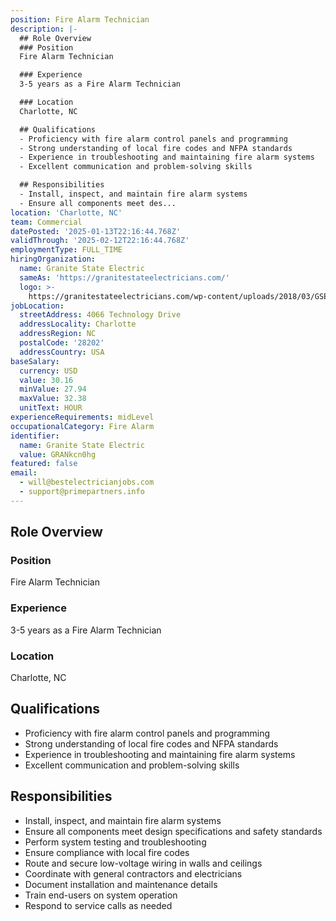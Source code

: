 ```yaml
---
position: Fire Alarm Technician
description: |-
  ## Role Overview
  ### Position
  Fire Alarm Technician

  ### Experience
  3-5 years as a Fire Alarm Technician

  ### Location
  Charlotte, NC

  ## Qualifications
  - Proficiency with fire alarm control panels and programming
  - Strong understanding of local fire codes and NFPA standards
  - Experience in troubleshooting and maintaining fire alarm systems
  - Excellent communication and problem-solving skills

  ## Responsibilities
  - Install, inspect, and maintain fire alarm systems
  - Ensure all components meet des...
location: 'Charlotte, NC'
team: Commercial
datePosted: '2025-01-13T22:16:44.768Z'
validThrough: '2025-02-12T22:16:44.768Z'
employmentType: FULL_TIME
hiringOrganization:
  name: Granite State Electric
  sameAs: 'https://granitestateelectricians.com/'
  logo: >-
    https://granitestateelectricians.com/wp-content/uploads/2018/03/GSE-2c-Logo-4.jpg
jobLocation:
  streetAddress: 4066 Technology Drive
  addressLocality: Charlotte
  addressRegion: NC
  postalCode: '28202'
  addressCountry: USA
baseSalary:
  currency: USD
  value: 30.16
  minValue: 27.94
  maxValue: 32.38
  unitText: HOUR
experienceRequirements: midLevel
occupationalCategory: Fire Alarm
identifier:
  name: Granite State Electric
  value: GRANkcn0hg
featured: false
email:
  - will@bestelectricianjobs.com
  - support@primepartners.info
---
```




## Role Overview
### Position
Fire Alarm Technician

### Experience
3-5 years as a Fire Alarm Technician

### Location
Charlotte, NC

## Qualifications
- Proficiency with fire alarm control panels and programming
- Strong understanding of local fire codes and NFPA standards
- Experience in troubleshooting and maintaining fire alarm systems
- Excellent communication and problem-solving skills

## Responsibilities
- Install, inspect, and maintain fire alarm systems
- Ensure all components meet design specifications and safety standards
- Perform system testing and troubleshooting
- Ensure compliance with local fire codes
- Route and secure low-voltage wiring in walls and ceilings
- Coordinate with general contractors and electricians
- Document installation and maintenance details
- Train end-users on system operation
- Respond to service calls as needed